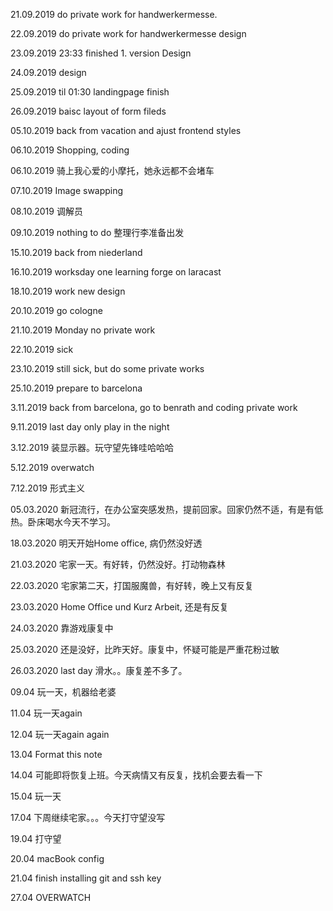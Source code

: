 21.09.2019 do private work for handwerkermesse.

22.09.2019 do private work for handwerkermesse design

23.09.2019 23:33 finished 1. version Design

24.09.2019 design

25.09.2019 til 01:30 landingpage finish

26.09.2019 baisc layout of form fileds

05.10.2019 back from vacation and ajust frontend styles

06.10.2019 Shopping, coding

06.10.2019 骑上我心爱的小摩托，她永远都不会堵车

07.10.2019 Image swapping

08.10.2019 调解员

09.10.2019 nothing to do 整理行李准备出发

15.10.2019 back from niederland

16.10.2019 worksday one learning forge on laracast

18.10.2019 work new design

20.10.2019 go cologne

21.10.2019 Monday no private work

22.10.2019 sick

23.10.2019 still sick, but do some private works

25.10.2019 prepare to barcelona

3.11.2019 back from barcelona, go to benrath and coding private work

9.11.2019 last day only play in the night

3.12.2019 装显示器。玩守望先锋哇哈哈哈

5.12.2019 overwatch

7.12.2019 形式主义

05.03.2020 新冠流行，在办公室突感发热，提前回家。回家仍然不适，有是有低热。卧床喝水今天不学习。

18.03.2020 明天开始Home office, 病仍然没好透

21.03.2020 宅家一天。有好转，仍然没好。打动物森林

22.03.2020 宅家第二天，打国服魔兽，有好转，晚上又有反复

23.03.2020 Home Office und Kurz Arbeit, 还是有反复

24.03.2020 靠游戏康复中

25.03.2020 还是没好，比昨天好。康复中，怀疑可能是严重花粉过敏

26.03.2020 last day 滑水。。康复差不多了。

09.04 玩一天，机器给老婆

11.04 玩一天again

12.04 玩一天again again

13.04 Format this note

14.04 可能即将恢复上班。今天病情又有反复，找机会要去看一下

15.04 玩一天

17.04 下周继续宅家。。。今天打守望没写

19.04 打守望

20.04 macBook config

21.04 finish installing git and ssh key

27.04 OVERWATCH